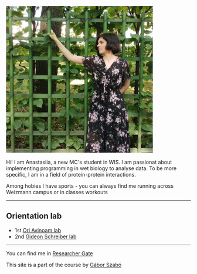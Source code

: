 <img src="./dnF-fvolsxs.jpg"  style="width:400px;height:400px;"/>

Hi! I am Anastasiia, a new MC's student in WIS. I am passionat about implementing programming in wet biology to analyse data.
To be more specific, I am in a field of protein-protein interactions. 

Among hobies I have sports - you can always find me running across Weizmann campus or in classes workouts

---
## Orientation lab
- 1st [Ori Avinoam lab](https://www.weizmann.ac.il/Biomolecular_Sciences/Avinoam/)
- 2nd [Gideon Schreiber lab](https://www.weizmann.ac.il/Biomolecular_Sciences/schreiber/)

---
You can find me in [Researcher Gate](https://www.researchgate.net/profile/Anastasiia-Mamaeva-2)

This site is a part of the course by [Gábor Szabó](https://szabgab.com/ )
